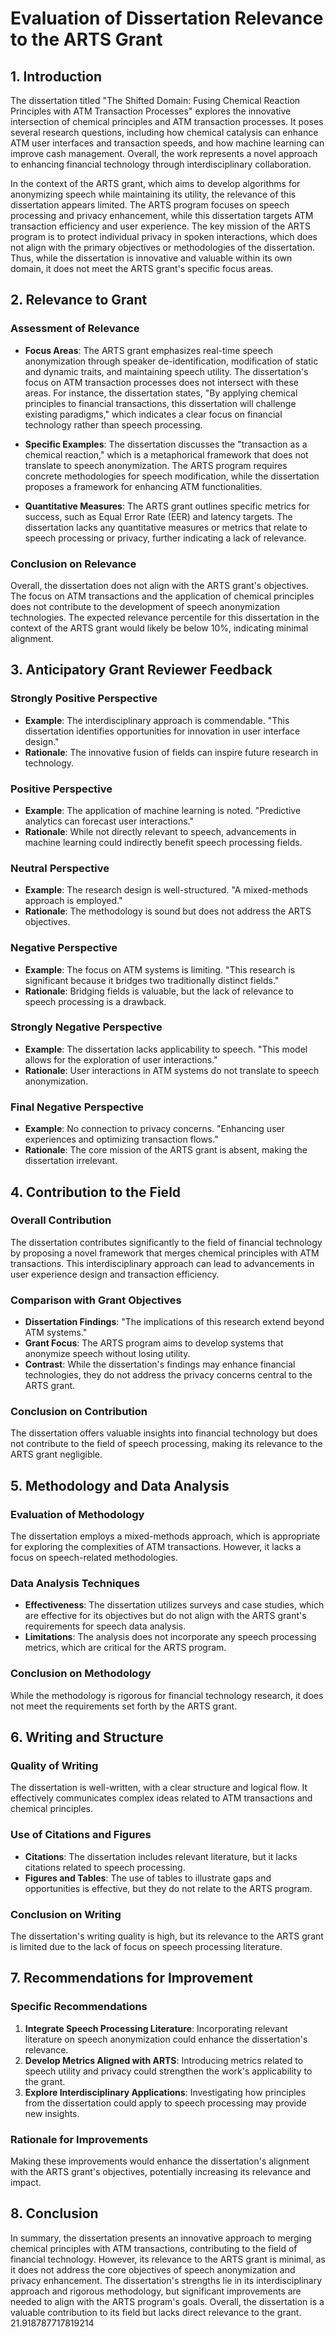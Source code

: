 # Evaluation of Dissertation Relevance to the ARTS Grant

## 1. Introduction

The dissertation titled "The Shifted Domain: Fusing Chemical Reaction Principles with ATM Transaction Processes" explores the innovative intersection of chemical principles and ATM transaction processes. It poses several research questions, including how chemical catalysis can enhance ATM user interfaces and transaction speeds, and how machine learning can improve cash management. Overall, the work represents a novel approach to enhancing financial technology through interdisciplinary collaboration.

In the context of the ARTS grant, which aims to develop algorithms for anonymizing speech while maintaining its utility, the relevance of this dissertation appears limited. The ARTS program focuses on speech processing and privacy enhancement, while this dissertation targets ATM transaction efficiency and user experience. The key mission of the ARTS program is to protect individual privacy in spoken interactions, which does not align with the primary objectives or methodologies of the dissertation. Thus, while the dissertation is innovative and valuable within its own domain, it does not meet the ARTS grant's specific focus areas.

## 2. Relevance to Grant

### Assessment of Relevance

- **Focus Areas**: The ARTS grant emphasizes real-time speech anonymization through speaker de-identification, modification of static and dynamic traits, and maintaining speech utility. The dissertation's focus on ATM transaction processes does not intersect with these areas. For instance, the dissertation states, "By applying chemical principles to financial transactions, this dissertation will challenge existing paradigms," which indicates a clear focus on financial technology rather than speech processing.

- **Specific Examples**: The dissertation discusses the "transaction as a chemical reaction," which is a metaphorical framework that does not translate to speech anonymization. The ARTS program requires concrete methodologies for speech modification, while the dissertation proposes a framework for enhancing ATM functionalities. 

- **Quantitative Measures**: The ARTS grant outlines specific metrics for success, such as Equal Error Rate (EER) and latency targets. The dissertation lacks any quantitative measures or metrics that relate to speech processing or privacy, further indicating a lack of relevance.

### Conclusion on Relevance

Overall, the dissertation does not align with the ARTS grant's objectives. The focus on ATM transactions and the application of chemical principles does not contribute to the development of speech anonymization technologies. The expected relevance percentile for this dissertation in the context of the ARTS grant would likely be below 10%, indicating minimal alignment.

## 3. Anticipatory Grant Reviewer Feedback

### Strongly Positive Perspective
- **Example**: The interdisciplinary approach is commendable. "This dissertation identifies opportunities for innovation in user interface design."
- **Rationale**: The innovative fusion of fields can inspire future research in technology.

### Positive Perspective
- **Example**: The application of machine learning is noted. "Predictive analytics can forecast user interactions."
- **Rationale**: While not directly relevant to speech, advancements in machine learning could indirectly benefit speech processing fields.

### Neutral Perspective
- **Example**: The research design is well-structured. "A mixed-methods approach is employed."
- **Rationale**: The methodology is sound but does not address the ARTS objectives.

### Negative Perspective
- **Example**: The focus on ATM systems is limiting. "This research is significant because it bridges two traditionally distinct fields."
- **Rationale**: Bridging fields is valuable, but the lack of relevance to speech processing is a drawback.

### Strongly Negative Perspective
- **Example**: The dissertation lacks applicability to speech. "This model allows for the exploration of user interactions."
- **Rationale**: User interactions in ATM systems do not translate to speech anonymization.

### Final Negative Perspective
- **Example**: No connection to privacy concerns. "Enhancing user experiences and optimizing transaction flows."
- **Rationale**: The core mission of the ARTS grant is absent, making the dissertation irrelevant.

## 4. Contribution to the Field

### Overall Contribution
The dissertation contributes significantly to the field of financial technology by proposing a novel framework that merges chemical principles with ATM transactions. This interdisciplinary approach can lead to advancements in user experience design and transaction efficiency.

### Comparison with Grant Objectives
- **Dissertation Findings**: "The implications of this research extend beyond ATM systems."
- **Grant Focus**: The ARTS program aims to develop systems that anonymize speech without losing utility.
- **Contrast**: While the dissertation's findings may enhance financial technologies, they do not address the privacy concerns central to the ARTS grant.

### Conclusion on Contribution
The dissertation offers valuable insights into financial technology but does not contribute to the field of speech processing, making its relevance to the ARTS grant negligible.

## 5. Methodology and Data Analysis

### Evaluation of Methodology
The dissertation employs a mixed-methods approach, which is appropriate for exploring the complexities of ATM transactions. However, it lacks a focus on speech-related methodologies.

### Data Analysis Techniques
- **Effectiveness**: The dissertation utilizes surveys and case studies, which are effective for its objectives but do not align with the ARTS grant's requirements for speech data analysis.
- **Limitations**: The analysis does not incorporate any speech processing metrics, which are critical for the ARTS program.

### Conclusion on Methodology
While the methodology is rigorous for financial technology research, it does not meet the requirements set forth by the ARTS grant.

## 6. Writing and Structure

### Quality of Writing
The dissertation is well-written, with a clear structure and logical flow. It effectively communicates complex ideas related to ATM transactions and chemical principles.

### Use of Citations and Figures
- **Citations**: The dissertation includes relevant literature, but it lacks citations related to speech processing.
- **Figures and Tables**: The use of tables to illustrate gaps and opportunities is effective, but they do not relate to the ARTS program.

### Conclusion on Writing
The dissertation's writing quality is high, but its relevance to the ARTS grant is limited due to the lack of focus on speech processing literature.

## 7. Recommendations for Improvement

### Specific Recommendations
1. **Integrate Speech Processing Literature**: Incorporating relevant literature on speech anonymization could enhance the dissertation's relevance.
2. **Develop Metrics Aligned with ARTS**: Introducing metrics related to speech utility and privacy could strengthen the work's applicability to the grant.
3. **Explore Interdisciplinary Applications**: Investigating how principles from the dissertation could apply to speech processing may provide new insights.

### Rationale for Improvements
Making these improvements would enhance the dissertation's alignment with the ARTS grant's objectives, potentially increasing its relevance and impact.

## 8. Conclusion

In summary, the dissertation presents an innovative approach to merging chemical principles with ATM transactions, contributing to the field of financial technology. However, its relevance to the ARTS grant is minimal, as it does not address the core objectives of speech anonymization and privacy enhancement. The dissertation's strengths lie in its interdisciplinary approach and rigorous methodology, but significant improvements are needed to align with the ARTS program's goals. Overall, the dissertation is a valuable contribution to its field but lacks direct relevance to the grant. 21.918787717819214